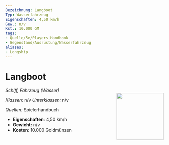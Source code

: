 ```yaml
---
Bezeichnung: Langboot
Typ: Wasserfahrzeug
Eigenschaften: 4,50 km/h
Gew.: n/v
Kst.: 10.000 GM
tags:
- Quelle/5e/Players_Handbook
- Gegenstand/Ausrüstung/Wasserfahrzeug
aliases:
- Longship
---
```

# Langboot
*Schiff, Fahrzeug (Wasser)*  
<img src="Symbolik/Gegenstände.webp" align="right" width="150">

_Klassen:_ n/v 
_Unterklassen:_  n/v

_Quellen:_ Spielerhandbuch

- **Eigenschaften**: 4,50 km/h
- **Gewicht:** n/v
- **Kosten**: 10.000 Goldmünzen